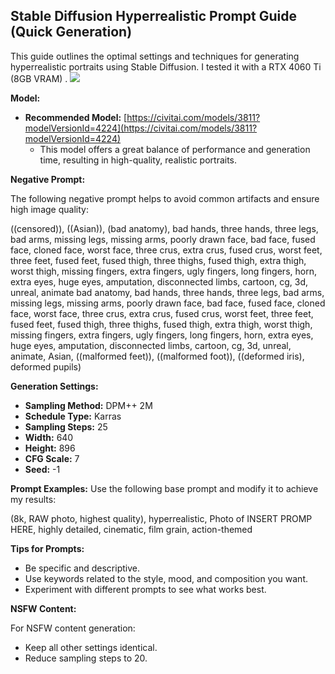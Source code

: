 ## Stable Diffusion Hyperrealistic Prompt Guide (Quick Generation)

This guide outlines the optimal settings and techniques for generating hyperrealistic portraits using Stable Diffusion. I tested it with a RTX 4060 Ti (8GB VRAM) .
![](https://raw.githubusercontent.com/the-real-t30d0r/Stable-Diffusion-Hyperrealistic-Prompt-Guide/refs/heads/main/results.png)


**Model:**

* **Recommended Model:** [https://civitai.com/models/3811?modelVersionId=4224](https://civitai.com/models/3811?modelVersionId=4224) 
    * This model offers a great balance of performance and generation time, resulting in high-quality, realistic portraits.

**Negative Prompt:**

The following negative prompt helps to avoid common artifacts and ensure high image quality:

((censored)), ((Asian)), (bad anatomy), bad hands, three hands, three legs, bad arms, missing legs, missing arms, poorly drawn face, bad face, fused face, cloned face, worst face, three crus, extra crus, fused crus, worst feet, three feet, fused feet, fused thigh, three thighs, fused thigh, extra thigh, worst thigh, missing fingers, extra fingers, ugly fingers, long fingers, horn, extra eyes, huge eyes, amputation, disconnected limbs, cartoon, cg, 3d, unreal, animate bad anatomy, bad hands, three hands, three legs, bad arms, missing legs, missing arms, poorly drawn face, bad face, fused face, cloned face, worst face, three crus, extra crus, fused crus, worst feet, three feet, fused feet, fused thigh, three thighs, fused thigh, extra thigh, worst thigh, missing fingers, extra fingers, ugly fingers, long fingers, horn, extra eyes, huge eyes, amputation, disconnected limbs, cartoon, cg, 3d, unreal, animate, Asian, ((malformed feet)), ((malformed foot)), ((deformed iris), deformed pupils)


**Generation Settings:**

* **Sampling Method:** DPM++ 2M
* **Schedule Type:** Karras
* **Sampling Steps:** 25
* **Width:** 640
* **Height:** 896
* **CFG Scale:** 7
* **Seed:** -1

**Prompt Examples:**
Use the following base prompt and modify it to achieve my results:

(8k, RAW photo, highest quality), hyperrealistic, Photo of INSERT PROMP HERE, highly detailed, cinematic, film grain, action-themed

**Tips for Prompts:**

* Be specific and descriptive.
* Use keywords related to the style, mood, and composition you want.
* Experiment with different prompts to see what works best.

**NSFW Content:**

For NSFW content generation:

* Keep all other settings identical.
* Reduce sampling steps to 20.




